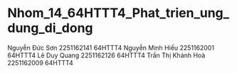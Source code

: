 # Nhom_14_64HTTT4_Phat_trien_ung_dung_di_dong
Nguyễn Đức Sơn 	2251162141	64HTTT4
Nguyễn Minh Hiếu	2251162001	64HTTT4 
Lê Duy Quang	2251162126	64HTTT4 
Trần Thị Khánh Hoà	2251162009	64HTTT4 
